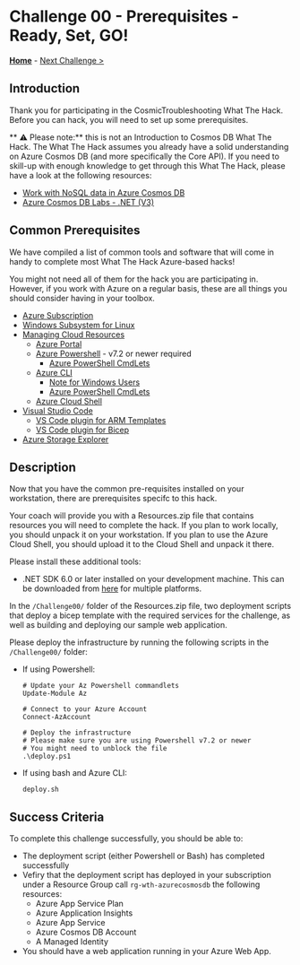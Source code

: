 # Challenge 00 - Prerequisites - Ready, Set, GO!

**[Home](../README.md)** - [Next Challenge >](./Challenge-01.md)

## Introduction

Thank you for participating in the CosmicTroubleshooting What The Hack. Before you can hack, you will need to set up some prerequisites.

** :warning: Please note:** this is not an Introduction to Cosmos DB What The Hack. The What The Hack assumes you already have a solid understanding on Azure Cosmos DB (and more specifically the Core API). If you need to skill-up with enough knowledge to get through this What The Hack, please have a look at the following resources:

- [Work with NoSQL data in Azure Cosmos DB](https://docs.microsoft.com/en-us/learn/paths/work-with-nosql-data-in-azure-cosmos-db/)
- [Azure Cosmos DB Labs - .NET (V3)](https://azurecosmosdb.github.io/labs/dotnet/labs/00-account_setup.html)

## Common Prerequisites

We have compiled a list of common tools and software that will come in handy to complete most What The Hack Azure-based hacks!

You might not need all of them for the hack you are participating in. However, if you work with Azure on a regular basis, these are all things you should consider having in your toolbox.

<!-- If you are editing this template manually, be aware that these links are only designed to work if this Markdown file is in the /xxx-HackName/Student/ folder of your hack. -->

- [Azure Subscription](../../000-HowToHack/WTH-Common-Prerequisites.md#azure-subscription)
- [Windows Subsystem for Linux](../../000-HowToHack/WTH-Common-Prerequisites.md#windows-subsystem-for-linux)
- [Managing Cloud Resources](../../000-HowToHack/WTH-Common-Prerequisites.md#managing-cloud-resources)
  - [Azure Portal](../../000-HowToHack/WTH-Common-Prerequisites.md#azure-portal)
  - [Azure Powershell](https://docs.microsoft.com/en-us/powershell/scripting/install/installing-powershell) - v7.2 or newer required
    - [Azure PowerShell CmdLets](https://docs.microsoft.com/en-us/powershell/azure/install-az-ps?view=azps-8.2.0)
  - [Azure CLI](../../000-HowToHack/WTH-Common-Prerequisites.md#azure-cli)
    - [Note for Windows Users](../../000-HowToHack/WTH-Common-Prerequisites.md#note-for-windows-users)
    - [Azure PowerShell CmdLets](https://docs.microsoft.com/en-us/powershell/azure/install-az-ps?view=azps-8.2.0)
  - [Azure Cloud Shell](../../000-HowToHack/WTH-Common-Prerequisites.md#azure-cloud-shell)
- [Visual Studio Code](../../000-HowToHack/WTH-Common-Prerequisites.md#visual-studio-code)
  - [VS Code plugin for ARM Templates](../../000-HowToHack/WTH-Common-Prerequisites.md#visual-studio-code-plugins-for-arm-templates)
  - [VS Code plugin for Bicep](https://marketplace.visualstudio.com/items?itemName=ms-azuretools.vscode-bicep)
- [Azure Storage Explorer](../../000-HowToHack/WTH-Common-Prerequisites.md#azure-storage-explorer)

## Description

Now that you have the common pre-requisites installed on your workstation, there are prerequisites specifc to this hack.

Your coach will provide you with a Resources.zip file that contains resources you will need to complete the hack. If you plan to work locally, you should unpack it on your workstation. If you plan to use the Azure Cloud Shell, you should upload it to the Cloud Shell and unpack it there.

Please install these additional tools:

- .NET SDK 6.0 or later installed on your development machine. This can be downloaded from [here](https://www.microsoft.com/net/download/all) for multiple platforms.

In the `/Challenge00/` folder of the Resources.zip file, two deployment scripts that deploy a bicep template with the required services for the challenge, as well as building and deploying our sample web application.

Please deploy the infrastructure by running the following scripts in the `/Challenge00/` folder:

- If using Powershell: 
  ``` 
  # Update your Az Powershell commandlets
  Update-Module Az

  # Connect to your Azure Account
  Connect-AzAccount

  # Deploy the infrastructure
  # Please make sure you are using Powershell v7.2 or newer
  # You might need to unblock the file
  .\deploy.ps1 
  ```
- If using bash and Azure CLI: 
  ``` 
  deploy.sh 
  ```

## Success Criteria


To complete this challenge successfully, you should be able to:

- The deployment script (either Powershell or Bash) has completed successfully
- Vefiry that the deployment script has deployed in your subscription under a Resource Group call `rg-wth-azurecosmosdb` the following resources:
  - Azure App Service Plan
  - Azure Application Insights
  - Azure App Service
  - Azure Cosmos DB Account
  - A Managed Identity 
- You should have a web application running in your Azure Web App.
